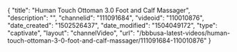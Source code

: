 {
    "title": "Human Touch Ottoman 3.0 Foot and Calf Massager",
    "description": "",
    "channelid": "111091684",
    "videoid": "110010876",
    "date_created": "1502526437",
    "date_modified": "1504049172",
    "type": "captivate",
    "layout": "channelVideo",
    "url": "\/bbbusa-latest-videos\/human-touch-ottoman-3-0-foot-and-calf-massager\/111091684-110010876"
}
